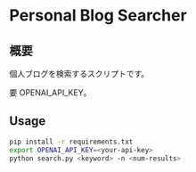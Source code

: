 # Personal Blog Searcher

## 概要

個人ブログを検索するスクリプトです。

要 OPENAI_API_KEY。

## Usage

```bash
pip install -r requirements.txt
export OPENAI_API_KEY=<your-api-key>
python search.py <keyword> -n <num-results>
```
